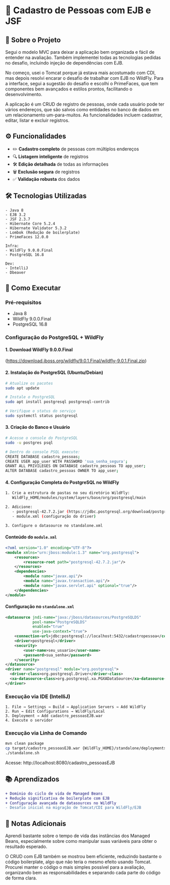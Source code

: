 # 🚀 Cadastro de Pessoas com EJB e JSF

## 📌 Sobre o Projeto
Segui o modelo MVC para deixar a aplicação bem organizada e fácil de entender na avaliação. Também implementei todas as tecnologias pedidas no desafio, incluindo injeção de dependências com EJB.

No começo, usei o Tomcat porque já estava mais acostumado com CDI, mas depois resolvi encarar o desafio de trabalhar com EJB no WildFly. Para a interface, segui a sugestão do desafio e escolhi o 
PrimeFaces, que tem componentes bem avançados e estilos prontos, facilitando o desenvolvimento.

A aplicação é um CRUD de registro de pessoas, onde cada usuário pode ter vários endereços, que são salvos como entidades no banco de dados em um relacionamento um-para-muitos. As funcionalidades 
incluem cadastrar, editar, listar e excluir registros.

## ⚙️ Funcionalidades
- ✏️ **Cadastro completo** de pessoas com múltiplos endereços
- 🔍 **Listagem inteligente** de registros
- 🛠️ **Edição detalhada** de todas as informações
- 🗑️ **Exclusão segura** de registros
- ✅ **Validação robusta** dos dados

## 🛠️ Tecnologias Utilizadas

```
- Java 8
- EJB 3.2
- JSF 2.3.7 
- Hibernate Core 5.2.4
- Hibernate Validator 5.3.2
- Lombok (Redução de boilerplate)
- PrimeFaces 12.0.0

Infra:
- WildFly 9.0.0.Final
- PostgreSQL 16.8

Dev:
- IntelliJ
- Dbeaver
```

## 🚀 Como Executar

### Pré-requisitos
- Java 8
- WildFly 9.0.0.Final
- PostgreSQL 16.8

### Configuração do PostgreSQL + WildFly 

#### 1. Download WildFly 9.0.0.Final
(https://download.jboss.org/wildfly/9.0.1.Final/wildfly-9.0.1.Final.zip)

#### 2. Instalação do PostgreSQL (Ubuntu/Debian)
```bash
# Atualize os pacotes
sudo apt update

# Instale o PostgreSQL
sudo apt install postgresql postgresql-contrib

# Verifique o status do serviço
sudo systemctl status postgresql
```

#### 3. Criação do Banco e Usuário
```bash
# Acesse o console do PostgreSQL
sudo -u postgres psql

# Dentro do console PSQL execute:
CREATE DATABASE cadastro_pessoas;
CREATE USER app_user WITH PASSWORD 'sua_senha_segura';
GRANT ALL PRIVILEGES ON DATABASE cadastro_pessoas TO app_user;
ALTER DATABASE cadastro_pessoas OWNER TO app_user;
```

#### 4. Configuração Completa do PostgreSQL no WildFly

```bash
1. Crie a estrutura de pastas no seu diretório WildFly:
   WildFly_HOME/modules/system/layers/base/org/postgresql/main

2. Adicione:
   - postgresql-42.7.2.jar (https://jdbc.postgresql.org/download/postgresql-42.7.2.jar)
   - module.xml (configuração do driver)

3. Configure o datasource no standalone.xml
```

#### Conteúdo do `module.xml`
```xml
<?xml version="1.0" encoding="UTF-8"?>
<module xmlns="urn:jboss:module:1.3" name="org.postgresql">
    <resources>
        <resource-root path="postgresql-42.7.2.jar"/>
    </resources>
    <dependencies>
        <module name="javax.api"/>
        <module name="javax.transaction.api"/>
        <module name="javax.servlet.api" optional="true"/>
    </dependencies>
</module>
```

#### Configuração no `standalone.xml`
```xml
<datasource jndi-name="java:/jboss/datasources/PostgreSQLDS" 
            pool-name="PostgreSQLDS" 
            enabled="true" 
            use-java-context="true">
    <connection-url>jdbc:postgresql://localhost:5432/cadastropessoa</connection-url>
    <driver>postgresql</driver>
    <security>
        <user-name>seu_usuario</user-name>
        <password>sua_senha</password>
    </security>
</datasource>
<driver name="postgresql" module="org.postgresql">
  <driver-class>org.postgresql.Driver</driver-class>
  <xa-datasource-class>org.postgresql.xa.PGXADataSource</xa-datasource-class>
</driver>
```

### Execução via IDE (IntelliJ)

```text
1. File → Settings → Build → Application Servers → Add WildFly
2. Run → Edit Configurations → WildFly/Local
3. Deployment → Add cadastro_pessoasEJB.war
4. Execute o servidor
```

### Execução via Linha de Comando

```bash
mvn clean package
cp target/cadastro_pessoasEJB.war {WildFly_HOME}/standalone/deployments/
./standalone.sh
```

Acesse: http://localhost:8080/cadastro_pessoasEJB

## 📚 Aprendizados

```diff
+ Dominio do ciclo de vida de Managed Beans
+ Redução significativa de boilerplate com EJB
+ Configuração avançada de datasources no WildFly
- Desafio inicial na migração de Tomcat/CDI para WildFly/EJB
```

## 📝 Notas Adicionais

Aprendi bastante sobre o tempo de vida das instâncias dos Managed Beans, especialmente sobre como manipular suas variáveis para obter o resultado esperado.

O CRUD com EJB também se mostrou bem eficiente, reduzindo bastante o código boilerplate, algo que não teria o mesmo efeito usando Tomcat. Procurei 
manter o código o mais simples possível para a avaliação, organizando bem as responsabilidades e separando cada parte do código de forma clara.
